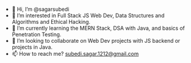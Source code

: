 - 👋 Hi, I’m @sagarsubedi
- 👀 I’m interested in Full Stack JS Web Dev, Data Structures and Algorithms and Ethical Hacking.
- 🌱 I’m currently learning the MERN Stack, DSA with Java, and basics of Penetration Testing.
- 💞️ I’m looking to collaborate on Web Dev projects with JS backend or projects in Java.
- 📫 How to reach me? subedi.sagar.1212@gmail.com

<!---
sagarsubedi/sagarsubedi is a ✨ special ✨ repository because its `README.md` (this file) appears on your GitHub profile.
You can click the Preview link to take a look at your changes.
--->
